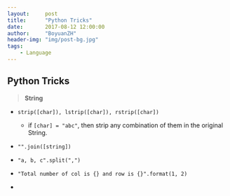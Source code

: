 ```yaml
---
layout:     post
title:      "Python Tricks"
date:       2017-08-12 12:00:00
author:     "BoyuanZH"
header-img: "img/post-bg.jpg"
tags:
    - Language
---
```


## Python Tricks

> **String**

* ```strip([char]), lstrip([char]), rstrip([char])```
	* if ```[char] = "abc"```, then strip any combination of them in the original String.

* ```"".join([string])```
* ```"a, b, c".split(",")```
* ```"Total number of col is {} and row is {}".format(1, 2)```
* 

